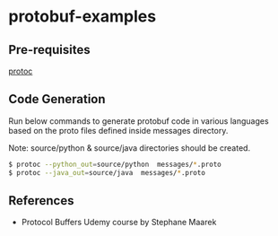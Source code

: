 # protobuf-examples

## Pre-requisites

[protoc](https://github.com/protocolbuffers/protobuf/releases/latest)

## Code Generation

Run below commands to generate protobuf code in various languages based on the proto files defined inside messages directory.

Note: source/python & source/java directories should be created.

```bash
$ protoc --python_out=source/python  messages/*.proto
$ protoc --java_out=source/java  messages/*.proto
```

## References

- Protocol Buffers Udemy course by Stephane Maarek